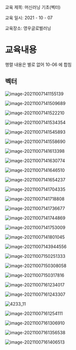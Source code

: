 교육 제목: 머신러닝 기초(벡터)

교육 일시: 2021 - 10 - 07

교육장소: 영우글로벌러닝

# 교육내용

행렬 내용은 별로 없어 10-06 에 합침

## 벡터

![image-20211007141155139](img/image-20211007141155139.png)

![image-20211007141509689](img/image-20211007141509689.png)

![image-20211007141522210](img/image-20211007141522210.png)

![image-20211007141534354](img/image-20211007141534354.png)

![image-20211007141545893](img/image-20211007141545893.png)

![image-20211007141558690](img/image-20211007141558690.png)



![image-20211007141613398](img/image-20211007141613398.png)



![image-20211007141630774](img/image-20211007141630774.png)



![image-20211007141646510](img/image-20211007141646510.png)



![image-20211007141654237](img/image-20211007141654237.png)





![image-20211007141704335](img/image-20211007141704335.png)



![image-20211007141718808](img/image-20211007141718808.png)



![image-20211007141736677](img/image-20211007141736677.png)



![image-20211007141744869](img/image-20211007141744869.png)



![image-20211007141753009](img/image-20211007141753009.png)



![image-20211007141801045](img/image-20211007141801045.png)

![image-20211007143944556](img/image-20211007143944556.png)

![image-20211007150251333](img/image-20211007150251333.png)

![image-20211007150308058](img/image-20211007150308058.png)

![image-20211007150317816](img/image-20211007150317816.png)



![image-20211007161234017](img/image-20211007161234017.png)



![image-20211007161243307](img/image-20211007161243307.png)

![4233_11](img/4233_11.jpg)

![image-20211007161254111](img/image-20211007161254111.png)



![image-20211007161306910](img/image-20211007161306910.png)

![image-20211007161356538](img/image-20211007161356538.png)

![image-20211007161406513](img/image-20211007161406513.png)